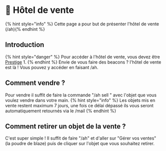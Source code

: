 # 💸​ Hôtel de vente

{% hint style="info" %} Cette page a pour but de présenter l'hôtel de vente (/ah){% endhint %}
## Introduction
{% hint style="danger" %} Pour accéder à l'hôtel de vente, vous devez être [Prestige](prestiges.md) 1. {% endhint %}
Envie de vous faire des beacons ? l'hôtel de vente est là !
Vous pouvez y accéder en faisant /ah.

## Comment vendre ?
Pour vendre il suffit de faire la commande "/ah sell <prix en beacons>" avec l'objet que vous voulez vendre dans votre main.
{% hint style="info" %} Les objets mis en vente restent maximum 7 jours, une fois ce délai dépassé ils vous seront automatiquement retournés via le /mail {% endhint %}

## Comment retirer un objet de la vente ?
C'est super simple !
Il suffit de faire "/ah" et d'aller sur "Gérer vos ventes" (la poudre de blaze) puis de cliquer sur l'objet que vous souhaitez retirer.
